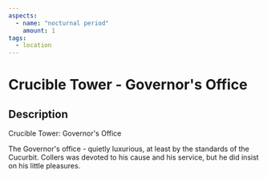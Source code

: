 ```yaml
---
aspects: 
  - name: "nocturnal period"
    amount: 1
tags:
  - location
---
```


# Crucible Tower - Governor's Office

## Description
Crucible Tower: Governor's Office

The Governor's office - quietly luxurious, at least by the standards of the Cucurbit. Collers was devoted to his cause and his service, but he did insist on his little pleasures.